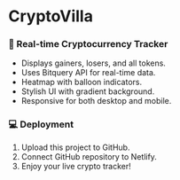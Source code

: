 
# CryptoVilla

### 🚀 Real-time Cryptocurrency Tracker
- Displays gainers, losers, and all tokens.
- Uses Bitquery API for real-time data.
- Heatmap with balloon indicators.
- Stylish UI with gradient background.
- Responsive for both desktop and mobile.

### 💻 Deployment
1. Upload this project to GitHub.
2. Connect GitHub repository to Netlify.
3. Enjoy your live crypto tracker!
